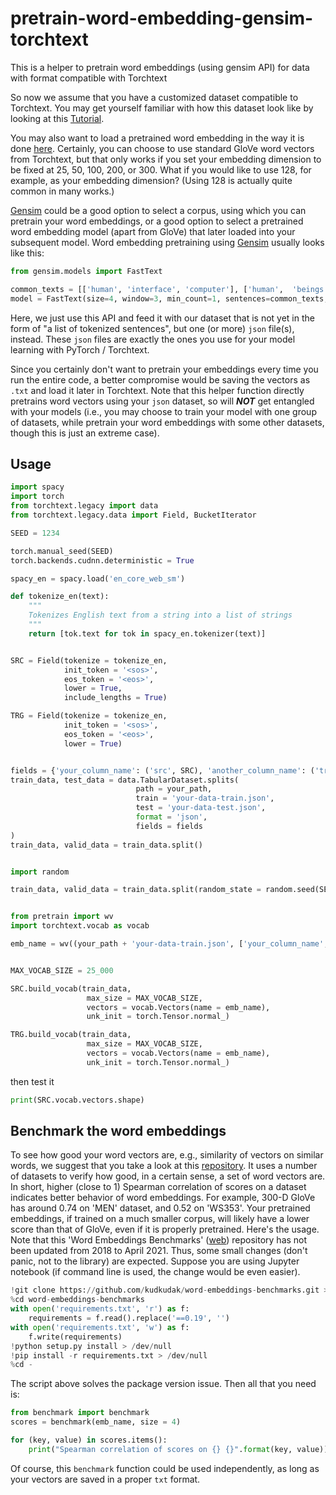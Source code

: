 # pretrain-word-embedding-gensim-torchtext
This is a helper to pretrain word embeddings (using gensim API) for data with format compatible with Torchtext

So now we assume that you have a customized dataset compatible to Torchtext. You may get yourself familiar with how this dataset look like by looking at this [Tutorial](https://github.com/bentrevett/pytorch-sentiment-analysis/blob/master/A%20-%20Using%20TorchText%20with%20Your%20Own%20Datasets.ipynb).

You may also want to load a pretrained word embedding in the way it is done [here](https://github.com/bentrevett/pytorch-sentiment-analysis/blob/master/2%20-%20Upgraded%20Sentiment%20Analysis.ipynb). Certainly, you can choose to use standard GloVe word vectors from Torchtext, but that only works if you set your embedding dimension to be fixed at 25, 50, 100, 200, or 300. What if you would like to use 128, for example, as your embedding dimension? (Using 128 is actually quite common in many works.)

[Gensim](https://github.com/RaRe-Technologies/gensim-data) could be a good option to select a corpus, using which you can pretrain your word embeddings, or a good option to select a pretrained word embedding model (apart from GloVe) that later loaded into your subsequent model. Word embedding pretraining using [Gensim](https://radimrehurek.com/gensim/models/fasttext.html) usually looks like this:

```python
from gensim.models import FastText

common_texts = [['human', 'interface', 'computer'], ['human',  'beings']] # a list of tokenized sentences
model = FastText(size=4, window=3, min_count=1, sentences=common_texts, iter=10) # keyword 'iter' may be 'epochs, 'size' may be 'vector_size', depending on versions
```

Here, we just use this API and feed it with our dataset that is not yet in the form of "a list of tokenized sentences", but one (or more) ```json``` file(s), instead. These ```json``` files are exactly the ones you use for your model learning with PyTorch / Torchtext.

Since you certainly don't want to pretrain your embeddings every time you run the entire code, a better compromise would be saving the vectors as ```.txt``` and load it later in Torchtext. Note that this helper function directly pretrains word vectors using your ```json``` dataset, so will ***NOT*** get entangled with your models (i.e., you may choose to train your model with one group of datasets, while pretrain your word embeddings with some other datasets, though this is just an extreme case).


## Usage
```python
import spacy
import torch
from torchtext.legacy import data
from torchtext.legacy.data import Field, BucketIterator

SEED = 1234

torch.manual_seed(SEED)
torch.backends.cudnn.deterministic = True

spacy_en = spacy.load('en_core_web_sm')

def tokenize_en(text):
    """
    Tokenizes English text from a string into a list of strings
    """
    return [tok.text for tok in spacy_en.tokenizer(text)]


SRC = Field(tokenize = tokenize_en, 
            init_token = '<sos>', 
            eos_token = '<eos>', 
            lower = True, 
            include_lengths = True)

TRG = Field(tokenize = tokenize_en, 
            init_token = '<sos>', 
            eos_token = '<eos>', 
            lower = True)


fields = {'your_column_name': ('src', SRC), 'another_column_name': ('trg', TRG)}
train_data, test_data = data.TabularDataset.splits(
                            path = your_path,
                            train = 'your-data-train.json',
                            test = 'your-data-test.json',
                            format = 'json',
                            fields = fields
)
train_data, valid_data = train_data.split()


import random

train_data, valid_data = train_data.split(random_state = random.seed(SEED))


from pretrain import wv
import torchtext.vocab as vocab

emb_name = wv((your_path + 'your-data-train.json', ['your_column_name', 'another_column_name']), size = 4, window = 3, min_count = 2, workers = 4, iter = 10)


MAX_VOCAB_SIZE = 25_000

SRC.build_vocab(train_data, 
                 max_size = MAX_VOCAB_SIZE, 
                 vectors = vocab.Vectors(name = emb_name), 
                 unk_init = torch.Tensor.normal_)

TRG.build_vocab(train_data, 
                 max_size = MAX_VOCAB_SIZE, 
                 vectors = vocab.Vectors(name = emb_name), 
                 unk_init = torch.Tensor.normal_)
```

then test it
```python
print(SRC.vocab.vectors.shape)
```

## Benchmark the word embeddings
To see how good your word vectors are, e.g., similarity of vectors on similar words, we suggest that you take a look at this [repository](https://github.com/kudkudak/word-embeddings-benchmarks). It uses a number of datasets to verify how good, in a certain sense, a set of word vectors are. In short, higher (close to 1) Spearman correlation of scores on a dataset indicates better behavior of word embeddings. For example, 300-D GloVe has around 0.74 on 'MEN' dataset, and 0.52 on 'WS353'. Your pretrained embeddings, if trained on a much smaller corpus, will likely have a lower score than that of GloVe, even if it is properly pretrained. Here's the usage. Note that this 'Word Embeddings Benchmarks' ([web](https://github.com/kudkudak/word-embeddings-benchmarks)) repository has not been updated from 2018 to April 2021. Thus, some small changes (don't panic, not to the library) are expected. Suppose you are using Jupyter notebook (if command line is used, the change would be even easier).
```python
!git clone https://github.com/kudkudak/word-embeddings-benchmarks.git > /dev/null
%cd word-embeddings-benchmarks
with open('requirements.txt', 'r') as f:
    requirements = f.read().replace('==0.19', '')
with open('requirements.txt', 'w') as f:
    f.write(requirements)
!python setup.py install > /dev/null
!pip install -r requirements.txt > /dev/null
%cd -
```
The script above solves the package version issue. Then all that you need is:
```python
from benchmark import benchmark
scores = benchmark(emb_name, size = 4)

for (key, value) in scores.items():
    print("Spearman correlation of scores on {} {}".format(key, value))
```

Of course, this ```benchmark``` function could be used independently, as long as your vectors are saved in a proper ```txt``` format.
